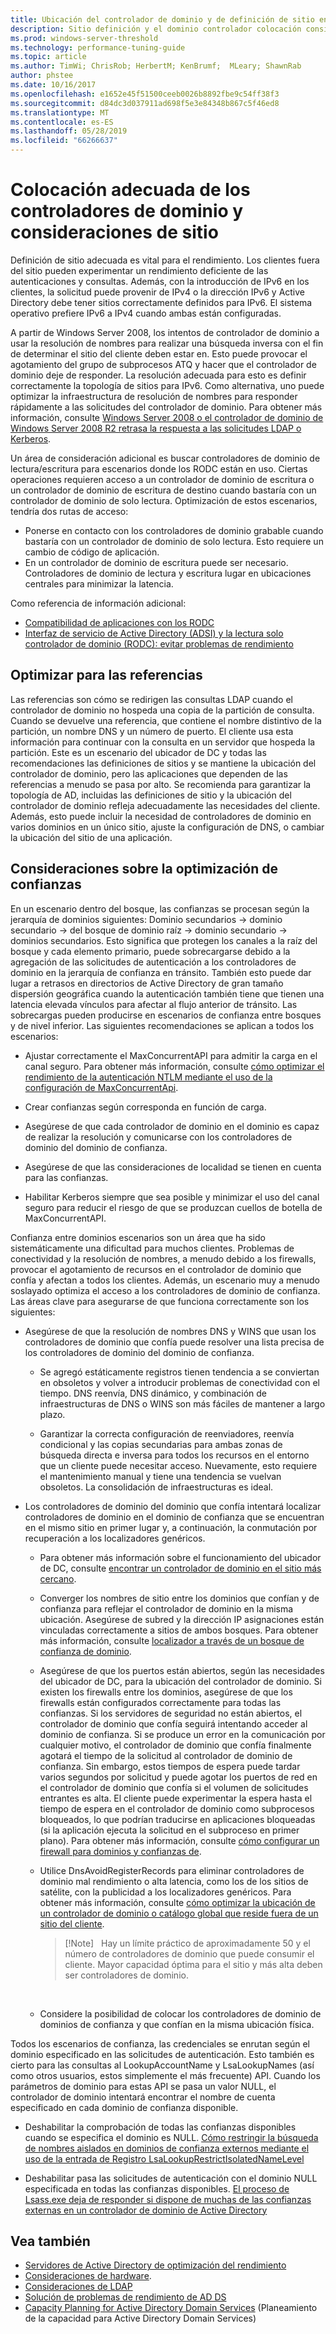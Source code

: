 ```yaml
---
title: Ubicación del controlador de dominio y de definición de sitio en ADDS optimización del rendimiento
description: Sitio definición y el dominio controlador colocación consideraciones en la optimización del rendimiento de Active Directory.
ms.prod: windows-server-threshold
ms.technology: performance-tuning-guide
ms.topic: article
ms.author: TimWi; ChrisRob; HerbertM; KenBrumf;  MLeary; ShawnRab
author: phstee
ms.date: 10/16/2017
ms.openlocfilehash: e1652e45f51500ceeb0026b8892fbe9c54ff38f3
ms.sourcegitcommit: d84dc3d037911ad698f5e3e84348b867c5f46ed8
ms.translationtype: MT
ms.contentlocale: es-ES
ms.lasthandoff: 05/28/2019
ms.locfileid: "66266637"
---
```

# <a name="proper-placement-of-domain-controllers-and-site-considerations"></a>Colocación adecuada de los controladores de dominio y consideraciones de sitio

Definición de sitio adecuada es vital para el rendimiento. Los clientes fuera del sitio pueden experimentar un rendimiento deficiente de las autenticaciones y consultas. Además, con la introducción de IPv6 en los clientes, la solicitud puede provenir de IPv4 o la dirección IPv6 y Active Directory debe tener sitios correctamente definidos para IPv6. El sistema operativo prefiere IPv6 a IPv4 cuando ambas están configuradas.

A partir de Windows Server 2008, los intentos de controlador de dominio a usar la resolución de nombres para realizar una búsqueda inversa con el fin de determinar el sitio del cliente deben estar en. Esto puede provocar el agotamiento del grupo de subprocesos ATQ y hacer que el controlador de dominio deje de responder. La resolución adecuada para esto es definir correctamente la topología de sitios para IPv6. Como alternativa, uno puede optimizar la infraestructura de resolución de nombres para responder rápidamente a las solicitudes del controlador de dominio. Para obtener más información, consulte [Windows Server 2008 o el controlador de dominio de Windows Server 2008 R2 retrasa la respuesta a las solicitudes LDAP o Kerberos](https://support.microsoft.com/kb/2668820).

Un área de consideración adicional es buscar controladores de dominio de lectura/escritura para escenarios donde los RODC están en uso.  Ciertas operaciones requieren acceso a un controlador de dominio de escritura o un controlador de dominio de escritura de destino cuando bastaría con un controlador de dominio de solo lectura.  Optimización de estos escenarios, tendría dos rutas de acceso:
-   Ponerse en contacto con los controladores de dominio grabable cuando bastaría con un controlador de dominio de solo lectura.  Esto requiere un cambio de código de aplicación.
-   En un controlador de dominio de escritura puede ser necesario.  Controladores de dominio de lectura y escritura lugar en ubicaciones centrales para minimizar la latencia.

Como referencia de información adicional:
-   [Compatibilidad de aplicaciones con los RODC](https://technet.microsoft.com/library/cc772597.aspx)
-   [Interfaz de servicio de Active Directory (ADSI) y la lectura solo controlador de dominio (RODC): evitar problemas de rendimiento](https://blogs.technet.microsoft.com/fieldcoding/2012/06/24/active-directory-service-interface-adsi-and-the-read-only-domain-controller-rodc-avoiding-performance-issues/)

## <a name="optimize-for-referrals"></a>Optimizar para las referencias

Las referencias son cómo se redirigen las consultas LDAP cuando el controlador de dominio no hospeda una copia de la partición de consulta. Cuando se devuelve una referencia, que contiene el nombre distintivo de la partición, un nombre DNS y un número de puerto. El cliente usa esta información para continuar con la consulta en un servidor que hospeda la partición. Este es un escenario del ubicador de DC y todas las recomendaciones las definiciones de sitios y se mantiene la ubicación del controlador de dominio, pero las aplicaciones que dependen de las referencias a menudo se pasa por alto. Se recomienda para garantizar la topología de AD, incluidas las definiciones de sitio y la ubicación del controlador de dominio refleja adecuadamente las necesidades del cliente. Además, esto puede incluir la necesidad de controladores de dominio en varios dominios en un único sitio, ajuste la configuración de DNS, o cambiar la ubicación del sitio de una aplicación.

## <a name="optimization-considerations-for-trusts"></a>Consideraciones sobre la optimización de confianzas

En un escenario dentro del bosque, las confianzas se procesan según la jerarquía de dominios siguientes: Dominio secundarios -&gt; dominio secundario -&gt; del bosque de dominio raíz -&gt; dominio secundario -&gt; dominios secundarios. Esto significa que protegen los canales a la raíz del bosque y cada elemento primario, puede sobrecargarse debido a la agregación de las solicitudes de autenticación a los controladores de dominio en la jerarquía de confianza en tránsito. También esto puede dar lugar a retrasos en directorios de Active Directory de gran tamaño dispersión geográfica cuando la autenticación también tiene que tienen una latencia elevada vínculos para afectar al flujo anterior de tránsito. Las sobrecargas pueden producirse en escenarios de confianza entre bosques y de nivel inferior. Las siguientes recomendaciones se aplican a todos los escenarios:

-   Ajustar correctamente el MaxConcurrentAPI para admitir la carga en el canal seguro. Para obtener más información, consulte [cómo optimizar el rendimiento de la autenticación NTLM mediante el uso de la configuración de MaxConcurrentApi](https://support.microsoft.com/kb/2688798/EN-US).

-   Crear confianzas según corresponda en función de carga.

-   Asegúrese de que cada controlador de dominio en el dominio es capaz de realizar la resolución y comunicarse con los controladores de dominio del dominio de confianza.

-   Asegúrese de que las consideraciones de localidad se tienen en cuenta para las confianzas.

-   Habilitar Kerberos siempre que sea posible y minimizar el uso del canal seguro para reducir el riesgo de que se produzcan cuellos de botella de MaxConcurrentAPI.

Confianza entre dominios escenarios son un área que ha sido sistemáticamente una dificultad para muchos clientes. Problemas de conectividad y la resolución de nombres, a menudo debido a los firewalls, provocar el agotamiento de recursos en el controlador de dominio que confía y afectan a todos los clientes. Además, un escenario muy a menudo soslayado optimiza el acceso a los controladores de dominio de confianza. Las áreas clave para asegurarse de que funciona correctamente son los siguientes:

-   Asegúrese de que la resolución de nombres DNS y WINS que usan los controladores de dominio que confía puede resolver una lista precisa de los controladores de dominio del dominio de confianza.

    -   Se agregó estáticamente registros tienen tendencia a se conviertan en obsoletos y volver a introducir problemas de conectividad con el tiempo. DNS reenvía, DNS dinámico, y combinación de infraestructuras de DNS o WINS son más fáciles de mantener a largo plazo.

    -   Garantizar la correcta configuración de reenviadores, reenvía condicional y las copias secundarias para ambas zonas de búsqueda directa e inversa para todos los recursos en el entorno que un cliente puede necesitar acceso. Nuevamente, esto requiere el mantenimiento manual y tiene una tendencia se vuelvan obsoletos. La consolidación de infraestructuras es ideal.

-   Los controladores de dominio del dominio que confía intentará localizar controladores de dominio en el dominio de confianza que se encuentran en el mismo sitio en primer lugar y, a continuación, la conmutación por recuperación a los localizadores genéricos.

    -   Para obtener más información sobre el funcionamiento del ubicador de DC, consulte [encontrar un controlador de dominio en el sitio más cercano](https://technet.microsoft.com/library/cc978016.aspx).

    -   Converger los nombres de sitio entre los dominios que confían y de confianza para reflejar el controlador de dominio en la misma ubicación. Asegúrese de subred y la dirección IP asignaciones están vinculadas correctamente a sitios de ambos bosques. Para obtener más información, consulte [localizador a través de un bosque de confianza de dominio](http://blogs.technet.com/b/askds/archive/2008/09/24/domain-locator-across-a-forest-trust.aspx).

    -   Asegúrese de que los puertos están abiertos, según las necesidades del ubicador de DC, para la ubicación del controlador de dominio. Si existen los firewalls entre los dominios, asegúrese de que los firewalls están configurados correctamente para todas las confianzas. Si los servidores de seguridad no están abiertos, el controlador de dominio que confía seguirá intentando acceder al dominio de confianza. Si se produce un error en la comunicación por cualquier motivo, el controlador de dominio que confía finalmente agotará el tiempo de la solicitud al controlador de dominio de confianza. Sin embargo, estos tiempos de espera puede tardar varios segundos por solicitud y puede agotar los puertos de red en el controlador de dominio que confía si el volumen de solicitudes entrantes es alta. El cliente puede experimentar la espera hasta el tiempo de espera en el controlador de dominio como subprocesos bloqueados, lo que podrían traducirse en aplicaciones bloqueadas (si la aplicación ejecuta la solicitud en el subproceso en primer plano). Para obtener más información, consulte [cómo configurar un firewall para dominios y confianzas de](https://support.microsoft.com/kb/179442).

    -   Utilice DnsAvoidRegisterRecords para eliminar controladores de dominio mal rendimiento o alta latencia, como los de los sitios de satélite, con la publicidad a los localizadores genéricos. Para obtener más información, consulte [cómo optimizar la ubicación de un controlador de dominio o catálogo global que reside fuera de un sitio del cliente](https://support.microsoft.com/kb/306602).

        > [!Note]   Hay un límite práctico de aproximadamente 50 y el número de controladores de dominio que puede consumir el cliente. Mayor capacidad óptima para el sitio y más alta deben ser controladores de dominio.

         

    -   Considere la posibilidad de colocar los controladores de dominio de dominios de confianza y que confían en la misma ubicación física.

Todos los escenarios de confianza, las credenciales se enrutan según el dominio especificado en las solicitudes de autenticación. Esto también es cierto para las consultas al LookupAccountName y LsaLookupNames (así como otros usuarios, estos simplemente el más frecuente) API. Cuando los parámetros de dominio para estas API se pasa un valor NULL, el controlador de dominio intentará encontrar el nombre de cuenta especificado en cada dominio de confianza disponible.

-   Deshabilitar la comprobación de todas las confianzas disponibles cuando se especifica el dominio es NULL. [Cómo restringir la búsqueda de nombres aislados en dominios de confianza externos mediante el uso de la entrada de Registro LsaLookupRestrictIsolatedNameLevel](https://support.microsoft.com/kb/818024)

-   Deshabilitar pasa las solicitudes de autenticación con el dominio NULL especificada en todas las confianzas disponibles. [El proceso de Lsass.exe deja de responder si dispone de muchas de las confianzas externas en un controlador de dominio de Active Directory](https://support.microsoft.com/kb/923241/EN-US)

## <a name="see-also"></a>Vea también
- [Servidores de Active Directory de optimización del rendimiento](index.md)
- [Consideraciones de hardware](hardware-considerations.md).
- [Consideraciones de LDAP](ldap-considerations.md)
- [Solución de problemas de rendimiento de AD DS](troubleshoot.md) 
- [Capacity Planning for Active Directory Domain Services](https://go.microsoft.com/fwlink/?LinkId=324566) (Planeamiento de la capacidad para Active Directory Domain Services)